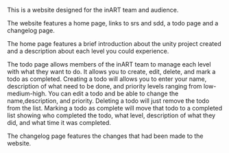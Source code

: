 This is a website designed for the inART team and audience.

The website features a home page, links to srs and sdd, a todo page and a changelog page.

The home page features a brief introduction about the unity project created and a description about each level you could experience.

The todo page allows members of the inART team to manage each level with what they want to do. It allows you to create, edit, delete, and mark a todo as completed. Creating a todo will allows you to enter your name, description of what need to be done, and priority levels ranging from low-medium-high. You can edit a todo and be able to change the name,description, and priority. Deleting a todo will just remove the todo from the list. Marking a todo as complete will move that todo to a completed list showing who completed the todo, what level, description of what they did, and what time it was completed.

The changelog page features the changes that had been made to the website.
